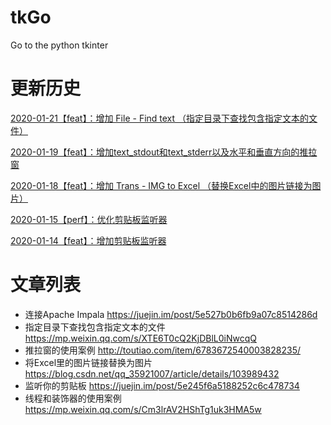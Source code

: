 <!--
 * @Author              : Uncle Bean
 * @Date                : 2020-01-13 23:44:00
 * @LastEditors         : Uncle Bean
 * @LastEditTime        : 2020-02-23 21:39:53
 * @FilePath            : \README.md
 * @Description         : 
 -->

# tkGo
Go to the python tkinter

# 更新历史
[2020-01-21【feat】：增加 File - Find text （指定目录下查找包含指定文本的文件）](https://mp.weixin.qq.com/s/XTE6T0cQ2KjDBlL0iNwcqQ)

[2020-01-19【feat】：增加text_stdout和text_stderr以及水平和垂直方向的推拉窗](http://toutiao.com/item/6783672540003828235/)

[2020-01-18【feat】：增加 Trans - IMG to Excel （替换Excel中的图片链接为图片）](https://blog.csdn.net/qq_35921007/article/details/103989432)

[2020-01-15【perf】：优化剪贴板监听器](https://juejin.im/post/5e245f6a5188252c6c478734)

[2020-01-14【feat】：增加剪贴板监听器](https://juejin.im/post/5e245f6a5188252c6c478734)

# 文章列表
- 连接Apache Impala https://juejin.im/post/5e527b0b6fb9a07c8514286d
- 指定目录下查找包含指定文本的文件 https://mp.weixin.qq.com/s/XTE6T0cQ2KjDBlL0iNwcqQ
- 推拉窗的使用案例 http://toutiao.com/item/6783672540003828235/
- 将Excel里的图片链接替换为图片 https://blog.csdn.net/qq_35921007/article/details/103989432
- 监听你的剪贴板 https://juejin.im/post/5e245f6a5188252c6c478734
- 线程和装饰器的使用案例 https://mp.weixin.qq.com/s/Cm3lrAV2HShTg1uk3HMA5w